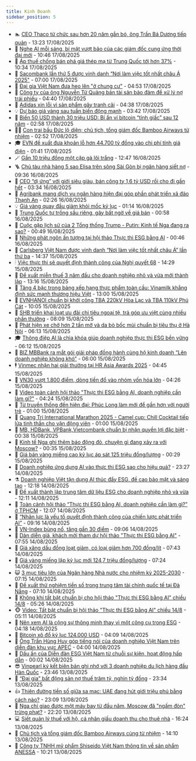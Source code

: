 ```yaml
---
title: Kinh Doanh
sidebar_position: 5
---
```


<!-- dantri-kinh-doanh:START -->
- 🏊 [CEO Thaco từ chức sau hơn 20 năm gắn bó, ông Trần Bá Dương tiếp quản](https://dantri.com.vn/kinh-doanh/ceo-thaco-tu-chuc-sau-hon-20-nam-gan-bo-ong-tran-ba-duong-tiep-quan-20250817195255262.htm) - 13:23 17/08/2025
- 🦆 [Nghe AI mỗi sáng, bí mật vượt bão của các giám đốc cung ứng thời đại mới](https://dantri.com.vn/kinh-doanh/nghe-ai-moi-sang-bi-mat-vuot-bao-cua-cac-giam-doc-cung-ung-thoi-dai-moi-20250813223223715.htm) - 10:46 17/08/2025
- 🦄 [Áp thuế chống bán phá giá thép mạ từ Trung Quốc tới hơn 37%](https://dantri.com.vn/kinh-doanh/ap-thue-chong-ban-pha-gia-thep-ma-tu-trung-quoc-toi-hon-37-20250817155329379.htm) - 10:34 17/08/2025
- 🌝 [Sacombank lần thứ 5 được vinh danh “Nơi làm việc tốt nhất châu Á 2025&quot;](https://dantri.com.vn/kinh-doanh/sacombank-lan-thu-5-duoc-vinh-danh-noi-lam-viec-tot-nhat-chau-a-2025-20250817125234212.htm) - 07:00 17/08/2025
- 💃 [Đại gia Việt Nam đưa heo lên &quot;ở chung cư&quot;](https://dantri.com.vn/kinh-doanh/dai-gia-viet-nam-dua-heo-len-o-chung-cu-20250804093216600.htm) - 04:53 17/08/2025
- 🦏 [Công ty của ông Nguyễn Tử Quảng bán tài sản bảo đảm để xử lý nợ trái phiếu](https://dantri.com.vn/kinh-doanh/cong-ty-cua-ong-nguyen-tu-quang-ban-tai-san-bao-dam-de-xu-ly-no-trai-phieu-20250812141354128.htm) - 04:40 17/08/2025
- 🦩 [Adidas xin lỗi vì sản phẩm gây tranh cãi](https://dantri.com.vn/kinh-doanh/adidas-xin-loi-vi-san-pham-gay-tranh-cai-20250816204957490.htm) - 04:38 17/08/2025
- 💡 [Dự báo giá vàng sau tuần biến động mạnh](https://dantri.com.vn/kinh-doanh/du-bao-gia-vang-sau-tuan-bien-dong-manh-20250817004553078.htm) - 03:42 17/08/2025
- 🌊 [Biến 50 USD thành 30 triệu USD: Bí ẩn ví bitcoin “tỉnh giấc” sau 12 năm](https://dantri.com.vn/kinh-doanh/bien-50-usd-thanh-30-trieu-usd-bi-an-vi-bitcoin-tinh-giac-sau-12-nam-20250815224426517.htm) - 02:58 17/08/2025
- 🧑‍💻 [Con trai bầu Đức lộ diện; chủ tịch, tổng giám đốc Bamboo Airways từ nhiệm](https://dantri.com.vn/kinh-doanh/con-trai-bau-duc-lo-dien-chu-tich-tong-giam-doc-bamboo-airways-tu-nhiem-20250817091547234.htm) - 02:52 17/08/2025
- 🎓 [EVN đề xuất đưa khoản lỗ hơn 44.700 tỷ đồng vào chi phí tính giá điện](https://dantri.com.vn/kinh-doanh/evn-de-xuat-dua-khoan-lo-hon-44700-ty-dong-vao-chi-phi-tinh-gia-dien-20250817010014240.htm) - 01:41 17/08/2025
- 🪄 [Gần 10 triệu đồng một cặp gà lôi trắng](https://dantri.com.vn/kinh-doanh/gan-10-trieu-dong-mot-cap-ga-loi-trang-20250815152211953.htm) - 12:47 16/08/2025
- 🪜 [Chủ tàu nhà hàng 5 sao Elisa trên sông Sài Gòn bị ngân hàng siết nợ](https://dantri.com.vn/kinh-doanh/chu-tau-nha-hang-5-sao-elisa-tren-song-sai-gon-bi-ngan-hang-siet-no-20250815121309025.htm) - 09:36 16/08/2025
- 🦄 [CEO “dị ứng” với giới siêu giàu, bán công ty 1,6 tỷ USD rồi cho đi gần hết](https://dantri.com.vn/kinh-doanh/ceo-di-ung-voi-gioi-sieu-giau-ban-cong-ty-16-ty-usd-roi-cho-di-gan-het-20250815221212471.htm) - 03:34 16/08/2025
- 💯 [Agribank mang dịch vụ ngân hàng hiện đại góp phần phát triển xã đảo Thạnh An](https://dantri.com.vn/kinh-doanh/agribank-mang-dich-vu-ngan-hang-hien-dai-gop-phan-phat-trien-xa-dao-thanh-an-20250816091613070.htm) - 02:26 16/08/2025
- 💡 [Giá vàng quay đầu giảm khỏi mốc kỷ lục](https://dantri.com.vn/kinh-doanh/gia-vang-quay-dau-giam-khoi-moc-ky-luc-20250816011731062.htm) - 01:14 16/08/2025
- 🧰 [Trung Quốc tự trồng sầu riêng, gây bất ngờ về giá bán](https://dantri.com.vn/kinh-doanh/trung-quoc-tu-trong-sau-rieng-gay-bat-ngo-ve-gia-ban-20250815184419036.htm) - 00:58 16/08/2025
- 🎊 [Cuộc gặp lịch sử của 2 Tổng thống Trump - Putin: Kinh tế Nga đang ra sao?](https://dantri.com.vn/kinh-doanh/cuoc-gap-lich-su-cua-2-tong-thong-trump-putin-kinh-te-nga-dang-ra-sao-20250815193822412.htm) - 00:49 16/08/2025
- 🔭 [Những phát ngôn ấn tượng tại hội thảo Thực thi ESG bằng AI](https://dantri.com.vn/kinh-doanh/nhung-phat-ngon-an-tuong-tai-hoi-thao-thuc-thi-esg-bang-ai-20250815174240531.htm) - 00:46 16/08/2025
- 💼 [Carlsberg Việt Nam được vinh danh “Nơi làm việc tốt nhất châu Á” lần thứ ba](https://dantri.com.vn/kinh-doanh/carlsberg-viet-nam-duoc-vinh-danh-noi-lam-viec-tot-nhat-chau-a-lan-thu-ba-20250815205205382.htm) - 14:37 15/08/2025
- 🕯 [Việc thực thi sẽ quyết định thành công của Nghị quyết 68](https://dantri.com.vn/kinh-doanh/viec-thuc-thi-se-quyet-dinh-thanh-cong-cua-nghi-quyet-68-20250815191904407.htm) - 14:29 15/08/2025
- 🫣 [Đề xuất miễn thuế 3 năm đầu cho doanh nghiệp nhỏ và vừa mới thành lập](https://dantri.com.vn/kinh-doanh/de-xuat-mien-thue-3-nam-dau-cho-doanh-nghiep-nho-va-vua-moi-thanh-lap-20250815191022561.htm) - 13:16 15/08/2025
- 🤠 [Tăng 4 bậc trong bảng xếp hạng thực phẩm toàn cầu: Vinamilk khẳng định sức mạnh thương hiệu Việt](https://dantri.com.vn/kinh-doanh/tang-4-bac-trong-bang-xep-hang-thuc-pham-toan-cau-vinamilk-khang-dinh-suc-manh-thuong-hieu-viet-20250815180940431.htm) - 13:00 15/08/2025
- 🌈 [EVNHANOI chuẩn bị khởi công TBA 220kV Hòa Lạc và TBA 110kV Phú Cát](https://dantri.com.vn/kinh-doanh/evnhanoi-chuan-bi-khoi-cong-tba-220kv-hoa-lac-va-tba-110kv-phu-cat-20250815135655565.htm) - 10:05 15/08/2025
- 🦅 [SHB triển khai loạt ưu đãi chi tiêu ngoại tệ, trả góp ưu việt cùng nhiều phần thưởng](https://dantri.com.vn/kinh-doanh/shb-trien-khai-loat-uu-dai-chi-tieu-ngoai-te-tra-gop-uu-viet-cung-nhieu-phan-thuong-20250815150126029.htm) - 08:09 15/08/2025
- 🌁 [Phát hiện xe chở hơn 2 tấn mỡ và da bò bốc mùi chuẩn bị tiêu thụ ở Hà Nội](https://dantri.com.vn/kinh-doanh/phat-hien-xe-cho-hon-2-tan-mo-va-da-bo-boc-mui-chuan-bi-tieu-thu-o-ha-noi-20250815113701937.htm) - 06:13 15/08/2025
- 🎓 [Thông điệp AI là chìa khóa giúp doanh nghiệp thực thi ESG bền vững](https://dantri.com.vn/kinh-doanh/thong-diep-ai-la-chia-khoa-giup-doanh-nghiep-thuc-thi-esg-ben-vung-20250815104847912.htm) - 06:12 15/08/2025
- 📝 [BIZ MBBank ra mắt gói giải pháp đồng hành cùng hộ kinh doanh “Lên doanh nghiệp không khó”](https://dantri.com.vn/kinh-doanh/biz-mbbank-ra-mat-goi-giai-phap-dong-hanh-cung-ho-kinh-doanh-len-doanh-nghiep-khong-kho-20250815113024793.htm) - 06:00 15/08/2025
- 🕴 [Vinmec nhận hai giải thưởng tại HR Asia Awards 2025](https://dantri.com.vn/kinh-doanh/vinmec-nhan-hai-giai-thuong-tai-hr-asia-awards-2025-20250815111323099.htm) - 04:45 15/08/2025
- 🧰 [VN30 vượt 1.800 điểm, dòng tiền đổ vào nhóm vốn hóa lớn](https://dantri.com.vn/kinh-doanh/vn30-vuot-1800-diem-dong-tien-do-vao-nhom-von-hoa-lon-20250815102619151.htm) - 04:26 15/08/2025
- 🤖 [Video toàn cảnh hội thảo &quot;Thực thi ESG bằng AI, doanh nghiệp cần làm gì?&quot;](https://dantri.com.vn/kinh-doanh/video-toan-canh-hoi-thao-thuc-thi-esg-bang-ai-doanh-nghiep-can-lam-gi-20250815112339865.htm) - 04:24 15/08/2025
- 🤠 [Từ truyền thống đến hiện đại: Phúc Long làm mới để gần hơn với người trẻ](https://dantri.com.vn/kinh-doanh/tu-truyen-thong-den-hien-dai-phuc-long-lam-moi-de-gan-hon-voi-nguoi-tre-20250814230951372.htm) - 01:00 15/08/2025
- 🌮 [Quang Tri International Marathon 2025 - Camel cup: Chill Cocktail tiếp lửa tinh thần cho vận động viên](https://dantri.com.vn/kinh-doanh/quang-tri-international-marathon-2025-camel-cup-chill-cocktail-tiep-lua-tinh-than-cho-van-dong-vien-20250814185425710.htm) - 01:00 15/08/2025
- 🦄 [MB, HDBank, VPBank,Vietcombank chuẩn bị nhận quyền lợi đặc biệt](https://dantri.com.vn/kinh-doanh/mb-hdbank-vpbankvietcombank-chuan-bi-nhan-quyen-loi-dac-biet-20250814143718711.htm) - 00:38 15/08/2025
- 👺 [Kinh tế Nga ghi thêm báo động đỏ, chuyện gì đang xảy ra với Moscow?](https://dantri.com.vn/kinh-doanh/kinh-te-nga-ghi-them-bao-dong-do-chuyen-gi-dang-xay-ra-voi-moscow-20250814180551884.htm) - 00:35 15/08/2025
- 🤗 [Giá bán vàng miếng cao kỷ lục áp sát 125 triệu đồng/lượng](https://dantri.com.vn/kinh-doanh/gia-ban-vang-mieng-cao-ky-luc-ap-sat-125-trieu-dongluong-20250815065504312.htm) - 00:29 15/08/2025
- 💪 [Doanh nghiệp ứng dụng AI vào thực thi ESG sao cho hiệu quả?](https://dantri.com.vn/kinh-doanh/doanh-nghiep-ung-dung-ai-vao-thuc-thi-esg-sao-cho-hieu-qua-20250814194106098.htm) - 23:27 14/08/2025
- ⚗️ [Doanh nghiệp Việt tận dụng AI thúc đẩy ESG, đề cao bảo mật và sáng tạo](https://dantri.com.vn/kinh-doanh/doanh-nghiep-viet-tan-dung-ai-thuc-day-esg-de-cao-bao-mat-va-sang-tao-20250814161236138.htm) - 12:18 14/08/2025
- 🧠 [Đề xuất thành lập trung tâm dữ liệu ESG cho doanh nghiệp nhỏ và vừa](https://dantri.com.vn/kinh-doanh/de-xuat-thanh-lap-trung-tam-du-lieu-esg-cho-doanh-nghiep-nho-va-vua-20250814174735890.htm) - 12:11 14/08/2025
- 🗽 [Toàn cảnh hội thảo “Thực thi ESG bằng AI, doanh nghiệp cần làm gì?” ở TPHCM](https://dantri.com.vn/kinh-doanh/toan-canh-hoi-thao-thuc-thi-esg-bang-ai-doanh-nghiep-can-lam-gi-o-tphcm-20250814185240202.htm) - 12:07 14/08/2025
- 🫣 [“Nhân lực là yếu tố quyết định thành công của chiến lược phát triển AI”](https://dantri.com.vn/kinh-doanh/nhan-luc-la-yeu-to-quyet-dinh-thanh-cong-cua-chien-luoc-phat-trien-ai-20250814153511441.htm) - 09:16 14/08/2025
- 🫣 [VN-Index bùng nổ, tăng gần 30 điểm](https://dantri.com.vn/kinh-doanh/vn-index-bung-no-tang-gan-30-diem-20250814152423015.htm) - 09:06 14/08/2025
- 🫣 [Dàn diễn giả, khách mời tham dự hội thảo &quot;Thực thi ESG bằng AI&quot;](https://dantri.com.vn/kinh-doanh/dan-dien-gia-khach-moi-tham-du-hoi-thao-thuc-thi-esg-bang-ai-20250814142526067.htm) - 07:55 14/08/2025
- 💂 [Giá xăng dầu đồng loạt giảm, có loại giảm hơn 700 đồng/lít](https://dantri.com.vn/kinh-doanh/gia-xang-dau-dong-loat-giam-co-loai-giam-hon-700-donglit-20250814143001301.htm) - 07:43 14/08/2025
- 💫 [Giá vàng miếng lập kỷ lục mới 124,7 triệu đồng/lượng](https://dantri.com.vn/kinh-doanh/gia-vang-mieng-lap-ky-luc-moi-1247-trieu-dongluong-20250814001829917.htm) - 07:24 14/08/2025
- 😺 [3 mục tiêu lớn của Ngân hàng Nhà nước cho nhiệm kỳ 2025-2030](https://dantri.com.vn/kinh-doanh/3-muc-tieu-lon-cua-ngan-hang-nha-nuoc-cho-nhiem-ky-2025-2030-20250814130450685.htm) - 07:15 14/08/2025
- 🦆 [Đề xuất thử nghiệm tiền số trong trung tâm tài chính quốc tế tại Đà Nẵng](https://dantri.com.vn/kinh-doanh/de-xuat-thu-nghiem-tien-so-trong-trung-tam-tai-chinh-quoc-te-tai-da-nang-20250814140431574.htm) - 07:10 14/08/2025
- 👀 [Không khí tất bật chuẩn bị cho hội thảo &quot;Thực thi ESG bằng AI&quot; chiều 14/8](https://dantri.com.vn/kinh-doanh/khong-khi-tat-bat-chuan-bi-cho-hoi-thao-thuc-thi-esg-bang-ai-chieu-148-20250814121040689.htm) - 05:26 14/08/2025
- 🐵 [Video: Tất bật chuẩn bị hội thảo &quot;Thực thi ESG bằng AI&quot; chiều 14/8](https://dantri.com.vn/kinh-doanh/video-tat-bat-chuan-bi-hoi-thao-thuc-thi-esg-bang-ai-chieu-148-20250814115918101.htm) - 05:11 14/08/2025
- 🤖 [Nên xem AI là cộng sự thông minh thay vì một công cụ trong ESG](https://dantri.com.vn/kinh-doanh/nen-xem-ai-la-cong-su-thong-minh-thay-vi-mot-cong-cu-trong-esg-20250813090445335.htm) - 04:18 14/08/2025
- 💂 [Bitcoin xô đổ kỷ lục 124.000 USD](https://dantri.com.vn/kinh-doanh/bitcoin-xo-do-ky-luc-124000-usd-20250814081703054.htm) - 04:09 14/08/2025
- 🦆 [Ông Trần Hùng Huy góp tiếng nói của doanh nghiệp Việt Nam trên diễn đàn khu vực APEC](https://dantri.com.vn/kinh-doanh/ong-tran-hung-huy-gop-tieng-noi-cua-doanh-nghiep-viet-nam-tren-dien-dan-khu-vuc-apec-20250814105317649.htm) - 04:00 14/08/2025
- 🦅 [Dấu ấn của Diễn đàn ESG Việt Nam từ chuỗi sự kiện, hoạt động hấp dẫn](https://dantri.com.vn/kinh-doanh/dau-an-cua-dien-dan-esg-viet-nam-tu-chuoi-su-kien-hoat-dong-hap-dan-20250806151905339.htm) - 00:02 14/08/2025
- 😎 [Vinpearl ký kết biên bản ghi nhớ với 3 doanh nghiệp du lịch hàng đầu Hàn Quốc](https://dantri.com.vn/kinh-doanh/vinpearl-ky-ket-bien-ban-ghi-nho-voi-3-doanh-nghiep-du-lich-hang-dau-han-quoc-20250813213642736.htm) - 23:46 13/08/2025
- 🐎 [“Đại gia” bất động sản nợ thuế trăm tỷ, nghìn tỷ đồng](https://dantri.com.vn/kinh-doanh/dai-gia-bat-dong-san-no-thue-tram-ty-nghin-ty-dong-20250812152741439.htm) - 23:34 13/08/2025
- 👍 [Thiên đường tiền số giữa sa mạc: UAE đang hút giới triệu phú bằng cách nào?](https://dantri.com.vn/kinh-doanh/thien-duong-tien-so-giua-sa-mac-uae-dang-hut-gioi-trieu-phu-bang-cach-nao-20250814002628220.htm) - 23:09 13/08/2025
- 🦒 [Nga chỉ giao được một máy bay từ đầu năm, Moscow đã &quot;ngấm đòn&quot; trừng phạt?](https://dantri.com.vn/kinh-doanh/nga-chi-giao-duoc-mot-may-bay-tu-dau-nam-moscow-da-ngam-don-trung-phat-20250812155836548.htm) - 22:20 13/08/2025
- 💻 [Siết quản lý thuế với hộ, cá nhân giấu doanh thu cho thuê nhà](https://dantri.com.vn/kinh-doanh/siet-quan-ly-thue-voi-ho-ca-nhan-giau-doanh-thu-cho-thue-nha-20250813231341442.htm) - 16:24 13/08/2025
- 👺 [Chủ tịch và tổng giám đốc Bamboo Airways cùng từ nhiệm](https://dantri.com.vn/kinh-doanh/chu-tich-va-tong-giam-doc-bamboo-airways-cung-tu-nhiem-20250813205923572.htm) - 14:10 13/08/2025
- 🧐 [Công ty TNHH mỹ phẩm Shiseido Việt Nam thông tin về sản phẩm ANESSA](https://dantri.com.vn/kinh-doanh/cong-ty-tnhh-my-pham-shiseido-viet-nam-thong-tin-ve-san-pham-anessa-20250813163301755.htm) - 10:21 13/08/2025<!-- dantri-kinh-doanh:END -->
